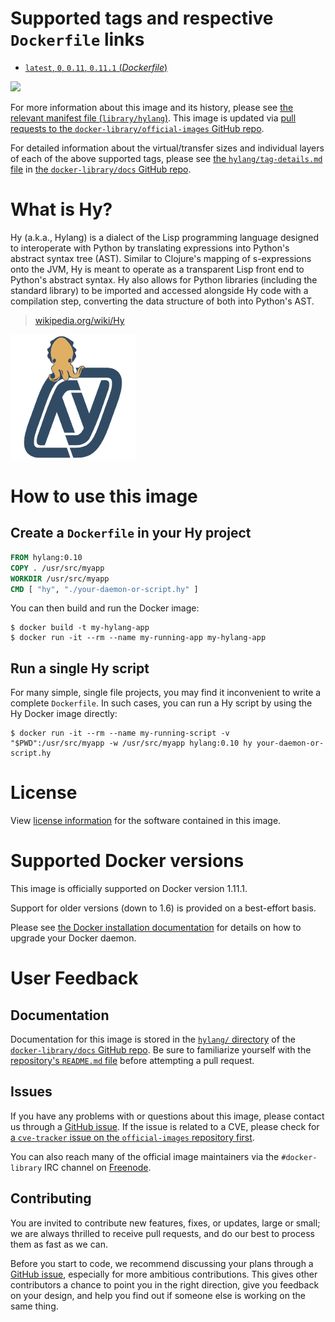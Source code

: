 # Supported tags and respective `Dockerfile` links

-	[`latest`, `0`, `0.11`, `0.11.1` (*Dockerfile*)](https://github.com/hylang/hy/blob/0.11.1/Dockerfile)

[![](https://badge.imagelayers.io/hylang:latest.svg)](https://imagelayers.io/?images=hylang:latest)

For more information about this image and its history, please see [the relevant manifest file (`library/hylang`)](https://github.com/docker-library/official-images/blob/master/library/hylang). This image is updated via [pull requests to the `docker-library/official-images` GitHub repo](https://github.com/docker-library/official-images/pulls?q=label%3Alibrary%2Fhylang).

For detailed information about the virtual/transfer sizes and individual layers of each of the above supported tags, please see [the `hylang/tag-details.md` file](https://github.com/docker-library/docs/blob/master/hylang/tag-details.md) in [the `docker-library/docs` GitHub repo](https://github.com/docker-library/docs).

# What is Hy?

Hy (a.k.a., Hylang) is a dialect of the Lisp programming language designed to interoperate with Python by translating expressions into Python's abstract syntax tree (AST). Similar to Clojure's mapping of s-expressions onto the JVM, Hy is meant to operate as a transparent Lisp front end to Python's abstract syntax. Hy also allows for Python libraries (including the standard library) to be imported and accessed alongside Hy code with a compilation step, converting the data structure of both into Python's AST.

> [wikipedia.org/wiki/Hy](https://en.wikipedia.org/wiki/Hy)

![logo](https://raw.githubusercontent.com/docker-library/docs/c097f38c6ee48cd13456df8cd853a9d806fff429/hylang/logo.png)

# How to use this image

## Create a `Dockerfile` in your Hy project

```dockerfile
FROM hylang:0.10
COPY . /usr/src/myapp
WORKDIR /usr/src/myapp
CMD [ "hy", "./your-daemon-or-script.hy" ]
```

You can then build and run the Docker image:

```console
$ docker build -t my-hylang-app
$ docker run -it --rm --name my-running-app my-hylang-app
```

## Run a single Hy script

For many simple, single file projects, you may find it inconvenient to write a complete `Dockerfile`. In such cases, you can run a Hy script by using the Hy Docker image directly:

```console
$ docker run -it --rm --name my-running-script -v "$PWD":/usr/src/myapp -w /usr/src/myapp hylang:0.10 hy your-daemon-or-script.hy
```

# License

View [license information](https://github.com/hylang/hy/blob/master/LICENSE) for the software contained in this image.

# Supported Docker versions

This image is officially supported on Docker version 1.11.1.

Support for older versions (down to 1.6) is provided on a best-effort basis.

Please see [the Docker installation documentation](https://docs.docker.com/installation/) for details on how to upgrade your Docker daemon.

# User Feedback

## Documentation

Documentation for this image is stored in the [`hylang/` directory](https://github.com/docker-library/docs/tree/master/hylang) of the [`docker-library/docs` GitHub repo](https://github.com/docker-library/docs). Be sure to familiarize yourself with the [repository's `README.md` file](https://github.com/docker-library/docs/blob/master/README.md) before attempting a pull request.

## Issues

If you have any problems with or questions about this image, please contact us through a [GitHub issue](https://github.com/hylang/hy/issues). If the issue is related to a CVE, please check for [a `cve-tracker` issue on the `official-images` repository first](https://github.com/docker-library/official-images/issues?q=label%3Acve-tracker).

You can also reach many of the official image maintainers via the `#docker-library` IRC channel on [Freenode](https://freenode.net).

## Contributing

You are invited to contribute new features, fixes, or updates, large or small; we are always thrilled to receive pull requests, and do our best to process them as fast as we can.

Before you start to code, we recommend discussing your plans through a [GitHub issue](https://github.com/hylang/hy/issues), especially for more ambitious contributions. This gives other contributors a chance to point you in the right direction, give you feedback on your design, and help you find out if someone else is working on the same thing.
